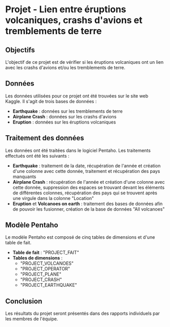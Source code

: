 # Projet - Lien entre éruptions volcaniques, crashs d'avions et tremblements de terre

## Objectifs

L'objectif de ce projet est de vérifier si les éruptions volcaniques ont un lien avec les crashs d'avions et/ou les tremblements de terre.

## Données

Les données utilisées pour ce projet ont été trouvées sur le site web Kaggle. Il s'agit de trois bases de données :

* **Earthquake** : données sur les tremblements de terre
* **Airplane Crash** : données sur les crashs d'avions
* **Eruption** : données sur les éruptions volcaniques

## Traitement des données

Les données ont été traitées dans le logiciel Pentaho. Les traitements effectués ont été les suivants :

* **Earthquake** : traitement de la date, récupération de l'année et création d'une colonne avec cette donnée, traitement et récupération des pays manquants
* **Airplane Crash** : récupération de l'année et création d'une colonne avec cette donnée, suppression des espaces se trouvant devant les éléments de différentes colonnes, récupération des pays qui se trouvent après une virgule dans la colonne "Location"
* **Eruption** et **Volcanoes on earth** : traitement des bases de données afin de pouvoir les fusionner, création de la base de données "All volcanoes"

## Modèle Pentaho

Le modèle Pentaho est composé de cinq tables de dimensions et d'une table de fait.

* **Table de fait** : "PROJECT_FAIT"
* **Tables de dimensions** :
    * "PROJECT_VOLCANOES"
    * "PROJECT_OPERATOR"
    * "PROJECT_PLANE"
    * "PROJECT_CRASH"
    * "PROJECT_EARTHQUAKE"

## Conclusion

Les résultats du projet seront présentés dans des rapports individuels par les membres de l'équipe.
